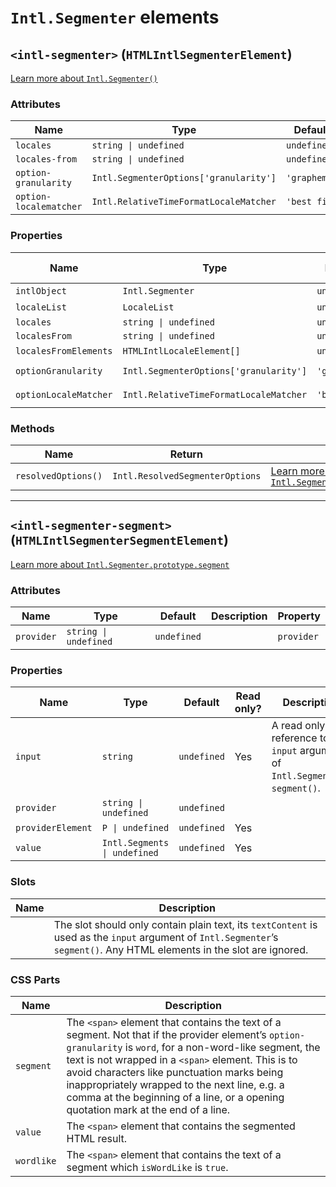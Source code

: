 # `Intl.Segmenter` elements

## `<intl-segmenter>` (`HTMLIntlSegmenterElement`)

[Learn more about `Intl.Segmenter()`](http://developer.mozilla.org/en-US/docs/Web/JavaScript/Reference/Global_Objects/Intl/Segmenter/Segmenter)

### Attributes

| Name                   | Type                                   | Default      | Description | Property              |
| ---------------------- | -------------------------------------- | ------------ | ----------- | --------------------- |
| `locales`              | `string \| undefined`                  | `undefined`  |             | `locales`             |
| `locales-from`         | `string \| undefined`                  | `undefined`  |             | `localesFrom`         |
| `option-granularity`   | `Intl.SegmenterOptions['granularity']` | `'grapheme'` |             | `optionGranularity`   |
| `option-localematcher` | `Intl.RelativeTimeFormatLocaleMatcher` | `'best fit'` |             | `optionLocaleMatcher` |

### Properties

| Name                  | Type                                   | Default      | Read only? | Description | Attribute              |
| --------------------- | -------------------------------------- | ------------ | ---------- | ----------- | ---------------------- |
| `intlObject`          | `Intl.Segmenter`                       | `undefined`  | Yes        |             |                        |
| `localeList`          | `LocaleList`                           | `undefined`  | Yes        |             |                        |
| `locales`             | `string \| undefined`                  | `undefined`  |            |             | `locales`              |
| `localesFrom`         | `string \| undefined`                  | `undefined`  |            |             | `locales-from`         |
| `localesFromElements` | `HTMLIntlLocaleElement[]`              | `undefined`  | Yes        |             |                        |
| `optionGranularity`   | `Intl.SegmenterOptions['granularity']` | `'grapheme'` |            |             | `option-granularity`   |
| `optionLocaleMatcher` | `Intl.RelativeTimeFormatLocaleMatcher` | `'best fit'` |            |             | `option-localematcher` |

### Methods

| Name                | Return                          | Description                                                                                                                                                                     |
| ------------------- | ------------------------------- | ------------------------------------------------------------------------------------------------------------------------------------------------------------------------------- |
| `resolvedOptions()` | `Intl.ResolvedSegmenterOptions` | [Learn more about `Intl.Segmenter.prototype.resolvedOptions()`](http://developer.mozilla.org/en-US/docs/Web/JavaScript/Reference/Global_Objects/Intl/Segmenter/resolvedOptions) |

***

## `<intl-segmenter-segment>` (`HTMLIntlSegmenterSegmentElement`)

[Learn more about `Intl.Segmenter.prototype.segment`](http://developer.mozilla.org/en-US/docs/Web/JavaScript/Reference/Global_Objects/Intl/Segmenter/segment)

### Attributes

| Name       | Type                  | Default     | Description | Property   |
| ---------- | --------------------- | ----------- | ----------- | ---------- |
| `provider` | `string \| undefined` | `undefined` |             | `provider` |

### Properties

| Name              | Type                         | Default     | Read only? | Description                                                                      | Attribute  |
| ----------------- | ---------------------------- | ----------- | ---------- | -------------------------------------------------------------------------------- | ---------- |
| `input`           | `string`                     | `undefined` | Yes        | A read only reference to the `input` argument of `Intl.Segmenter`’s `segment()`. |            |
| `provider`        | `string \| undefined`        | `undefined` |            |                                                                                  | `provider` |
| `providerElement` | `P \| undefined`             | `undefined` | Yes        |                                                                                  |            |
| `value`           | `Intl.Segments \| undefined` | `undefined` | Yes        |                                                                                  |            |

### Slots

| Name | Description                                                                                                                                                              |
| ---- | ------------------------------------------------------------------------------------------------------------------------------------------------------------------------ |
|      | The slot should only contain plain text, its `textContent` is used as the `input` argument of `Intl.Segmenter`’s `segment()`. Any HTML elements in the slot are ignored. |

### CSS Parts

| Name       | Description                                                                                                                                                                                                                                                                                                                                                                                            |
| ---------- | ------------------------------------------------------------------------------------------------------------------------------------------------------------------------------------------------------------------------------------------------------------------------------------------------------------------------------------------------------------------------------------------------------ |
| `segment`  | The `<span>` element that contains the text of a segment. Not that if the provider element’s `option-granularity` is `word`, for a non-word-like segment, the text is not wrapped in a `<span>` element. This is to avoid characters like punctuation marks being inappropriately wrapped to the next line, e.g. a comma at the beginning of a line, or a opening quotation mark at the end of a line. |
| `value`    | The `<span>` element that contains the segmented HTML result.                                                                                                                                                                                                                                                                                                                                          |
| `wordlike` | The `<span>` element that contains the text of a segment which `isWordLike` is `true`.                                                                                                                                                                                                                                                                                                                 |
